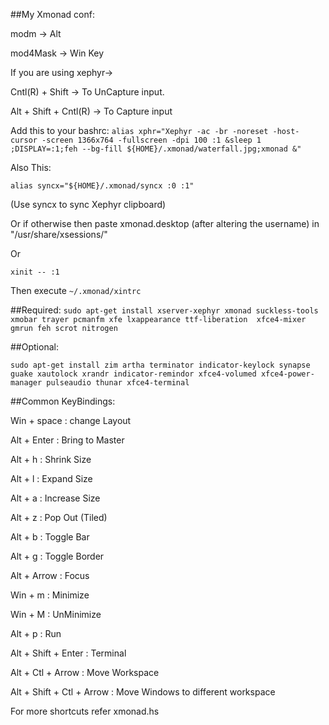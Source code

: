 ##My Xmonad conf:

modm -> Alt 

mod4Mask -> Win Key 


If you are using xephyr->

Cntl(R) + Shift -> To UnCapture input. 

Alt + Shift + Cntl(R) -> To Capture input 

Add this to your bashrc:
`
alias xphr="Xephyr -ac -br -noreset -host-cursor -screen 1366x764 -fullscreen -dpi 100 :1 &sleep 1 ;DISPLAY=:1;feh --bg-fill ${HOME}/.xmonad/waterfall.jpg;xmonad &" 
`

Also This:

`
alias syncx="${HOME}/.xmonad/syncx :0 :1"
`

(Use syncx to sync Xephyr clipboard)

Or if otherwise then paste xmonad.desktop (after altering the username) in
"/usr/share/xsessions/"

Or 

`
xinit -- :1
`

Then execute
`
~/.xmonad/xintrc
`

##Required:
`
sudo apt-get install xserver-xephyr xmonad suckless-tools xmobar trayer pcmanfm xfe lxappearance ttf-liberation  xfce4-mixer gmrun feh scrot nitrogen 
`

##Optional:

`
sudo apt-get install zim artha terminator indicator-keylock synapse guake xautolock xrandr indicator-remindor xfce4-volumed xfce4-power-manager pulseaudio thunar xfce4-terminal
`

##Common KeyBindings:

Win + space : change Layout

Alt + Enter : Bring to Master

Alt + h : Shrink Size

Alt + l : Expand Size

Alt + a : Increase Size

Alt + z : Pop Out (Tiled)

Alt + b : Toggle Bar

Alt + g : Toggle Border

Alt + Arrow : Focus




Win + m : Minimize

Win + M : UnMinimize




Alt + p : Run

Alt + Shift + Enter : Terminal

Alt + Ctl + Arrow : Move Workspace

Alt + Shift + Ctl + Arrow : Move Windows to different workspace


For more shortcuts refer xmonad.hs
